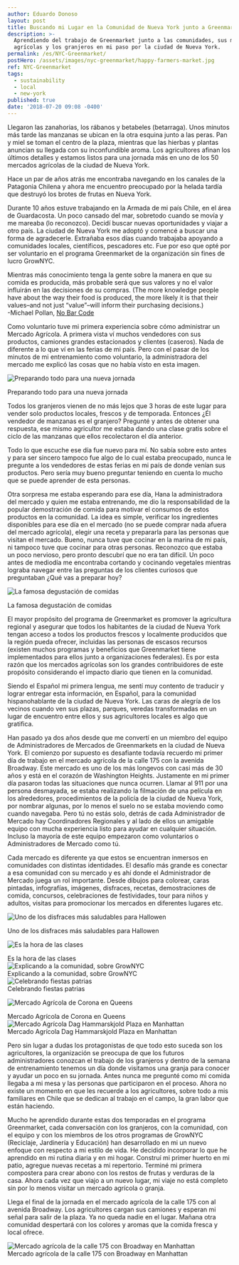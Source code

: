 ```yaml
---
author: Eduardo Donoso
layout: post
title: Buscando mi Lugar en la Comunidad de Nueva York junto a Greenmarket
description: >-
  Aprendiendo del trabajo de Greenmarket junto a las comunidades, sus mercados
  agrícolas y los granjeros en mi paso por la ciudad de Nueva York.
permalink: /es/NYC-Greenmarket/
postHero: /assets/images/nyc-greenmarket/happy-farmers-market.jpg
ref: NYC-Greenmarket
tags:
  - sustainability
  - local
  - new-york
published: true
date: '2018-07-20 09:08 -0400'
---
```

Llegaron las zanahorias, los rábanos y betabeles (betarraga). Unos minutos más tarde las manzanas se ubican en la otra esquina junto a las peras. Pan y miel se toman el centro de la plaza, mientras que las hierbas y plantas anuncian su llegada con su inconfundible aroma. Los agricultores afinan los últimos detalles y estamos listos para una jornada más en uno de los 50 mercados agrícolas de la ciudad de Nueva York.

Hace un par de años atrás me encontraba navegando en los canales de la Patagonia Chilena y ahora me encuentro preocupado por la helada tardía que destruyó los brotes de frutas en Nueva York.

Durante 10 años estuve trabajando en la Armada de mi país Chile, en el área de Guardacosta. Un poco cansado del mar, sobretodo cuando se movía y me mareaba (lo reconozco). Decidí buscar nuevas oportunidades y viajar a otro país.  La ciudad de Nueva York me adoptó y comencé a buscar una forma de agradecerle. Extrañaba esos días cuando trabajaba apoyando a comunidades locales, científicos, pescadores etc. Fue por eso que opté por ser voluntario en el programa Greenmarket de la organización sin fines de lucro GrowNYC.

<div class="quote">Mientras más conocimiento tenga la gente sobre la manera en que su comida es producida, más probable será que sus valores y no el valor influirán en las decisiones de su compras. (The more knowledge people have about the way their food is produced, the more likely it is that their values–and not just “value”–will inform their purchasing decisions.)</div>
<div class="caption"> -Michael Pollan, <a href="http://michaelpollan.com/articles-archive/no-bar-code/" title="No Bar Code" target="_blank">No Bar Code</a>

Como voluntario tuve mi primera experiencia sobre cómo administrar un Mercado Agrícola. A primera vista ví muchos vendedores con sus productos, camiones grandes estacionados y clientes (caseros). Nada de diferente a lo que ví en las ferias de mi país. Pero con el pasar de los minutos de mi entrenamiento como voluntario, la administradora del mercado me explicó las cosas que no había visto en esta imagen.

<img src="/assets/images/nyc-greenmarket/sunrise-market.jpg"
alt="Preparando todo para una nueva jornada">
<div class="caption">Preparando todo para una nueva jornada</div>

Todos los granjeros vienen de no más lejos que 3 horas de este lugar para vender solo productos locales, frescos y de temporada. Entonces ¿Él vendedor de manzanas es el granjero?  Pregunté y antes de obtener una respuesta, ese mismo agricultor me estaba dando una clase gratis sobre el ciclo de las manzanas que ellos recolectaron el día anterior.

Todo lo que escuche ese día fue nuevo para mí. No sabía sobre esto antes y para ser sincero tampoco fue algo de lo cual estaba preocupado, nunca le pregunte a los vendedores de estas ferias en mi país de donde venían sus productos. Pero sería muy bueno preguntar teniendo en cuenta lo mucho que se puede aprender de esta personas.

Otra sorpresa me estaba esperando para ese día, Hana la administradora del mercado y quien me estaba entrenando, me dio la responsabilidad de la popular demostración de comida para motivar el consumos de estos productos en la comunidad. La idea es simple, verificar los ingredientes disponibles para ese día en el mercado (no se puede comprar nada afuera del mercado agrícola), elegir una receta y prepararla para las personas que visitan el mercado. Bueno, nunca tuve que cocinar en la marina de mi país, ni tampoco tuve que cocinar para otras personas. Reconozco que estaba un poco nervioso, pero pronto descubrí que no era tan difícil. Un poco antes de mediodía me encontraba cortando y cocinando vegetales mientras lograba navegar entre las preguntas de los clientes curiosos que preguntaban ¿Qué vas a preparar hoy?

<img src="/assets/images/nyc-greenmarket/cooking-demo.jpg"
alt="La famosa degustación de comidas">
<div class="caption">La famosa degustación de comidas</div>

El mayor propósito del programa de Greenmarket es promover la agricultura regional y asegurar que todos los habitantes de la ciudad de Nueva York tengan acceso a todos los productos frescos y localmente producidos que la región pueda ofrecer, incluidas las personas de escasos recursos (existen muchos programas y beneficios que Greenmarket tiene implementados para ellos junto a organizaciones federales). Es por esta razón que los mercados agrícolas son los grandes contribuidores de este propósito considerando el impacto diario que tienen en la comunidad.

Siendo el Español mi primera lengua, me sentí muy contento de traducir y lograr entregar esta información, en Español, para la comunidad hispanohablante de la ciudad de Nueva York. Las caras de alegría de los vecinos cuando ven sus plazas, parques, veredas transformadas en un lugar de encuentro entre ellos y sus agricultores locales es algo que gratifica.

Han pasado ya dos años desde que me convertí en un miembro del equipo de Administradores de Mercados de Greenmarkets en la ciudad de Nueva York. El comienzo por supuesto es desafiante todavía recuerdo mi primer día de trabajo en el mercado agrícola de la calle 175 con la avenida Broadway. Este mercado es uno de los más longevos con casi más de 30 años y está en el corazón de Washington Heights. Justamente en mi primer día pasaron todas las situaciones que nunca ocurren. Llamar al 911 por una persona desmayada, se estaba realizando la filmación de una película en los alrededores, procedimientos de la policía de la ciudad de Nueva York, por nombrar algunas, por lo menos el suelo no se estaba moviendo como cuando navegaba. Pero tú no estás solo, detrás de cada Administrador de Mercado hay Coordinadores Regionales y al lado de ellos un amigable equipo con mucha experiencia listo para ayudar en cualquier situación. Incluso la mayoría de este equipo empezaron como voluntarios o Administradores de Mercado como tú.

Cada mercado es diferente ya que estos se encuentran inmersos en comunidades con distintas identidades. El desafío más grande es conectar a esa comunidad con su mercado y es ahí donde el Administrador de Mercado juega un rol importante. Desde dibujos para colorear, caras pintadas, infografías, imágenes, disfraces, recetas, demostraciones de comida, concursos, celebraciones de festividades, tour para niños y adultos, visitas para promocionar los mercados en diferentes lugares etc.

<img src="/assets/images/nyc-greenmarket/edu-choclo.jpg"
alt="Uno de los disfraces más saludables para Hallowen">
<div class="caption">Uno de los disfraces más saludables para Hallowen</div>

<img src="/assets/images/nyc-greenmarket/edu-poster.jpg"
alt="Es la hora de las clases">
<div class="caption">Es la hora de las clases</div>

<img src="/assets/images/nyc-greenmarket/edu-teaching.jpg" alt="Explicando a la comunidad, sobre GrowNYC">
<div class="caption">Explicando a la comunidad, sobre GrowNYC</div>

<img src="/assets/images/nyc-greenmarket/edu-dias-nacionales.jpg" alt="Celebrando fiestas patrias">
<div class="caption">Celebrando fiestas patrias</div>

<img src="/assets/images/nyc-greenmarket/queens-market.jpg"
alt="Mercado Agrícola de Corona en Queens">
<div class="caption">Mercado Agrícola de Corona en Queens</div>

<img src="/assets/images/nyc-greenmarket/happy-farmers-market.jpg" alt="Mercado Agrícola Dag Hammarskjold Plaza en Manhattan">
<div class="caption">Mercado Agrícola Dag Hammarskjold Plaza en Manhattan</div>

Pero sin lugar a dudas los protagonistas de que todo esto suceda son los agricultores, la organización se preocupa de que los futuros administradores conozcan el trabajo de los granjeros y dentro de la semana de entrenamiento tenemos un día donde visitamos una granja para conocer y ayudar un poco en su jornada. Antes nunca me pregunté como mi comida llegaba a mi mesa y las personas que participaron en el proceso. Ahora no existe un momento en que les recuerde a los agricultores, sobre todo a mis familiares en Chile que se dedican al trabajo en el campo, la gran labor que están haciendo.

Mucho he aprendido durante estas dos temporadas en el programa Greenmarket, cada conversación con los granjeros, con la comunidad, con el equipo y con los miembros de los otros programas de GrowNYC (Reciclaje, Jardinería y Educación) han desarrollado en mi un nuevo enfoque con respecto a mi estilo de vida. He decidido incorporar lo que he aprendido en mi rutina diaria y en mi hogar. Construí mi primer huerto en mi patio, agregue nuevas recetas a mi repertorio. Terminé mi primera compostera para crear abono con los restos de frutas y verduras de la casa. Ahora cada vez que viajo a un nuevo lugar, mi viaje no está completo sin por lo menos visitar un mercado agrícola o granja.

Llega el final de la jornada en el mercado agrícola de la calle 175 con al avenida Broadway. Los agricultores cargan sus camiones y esperan mi señal para salir de la plaza. Ya no queda nadie en el lugar. Mañana otra comunidad despertará con los colores y aromas que la comida fresca y local ofrece.

<img src="/assets/images/nyc-greenmarket/greenmarket-cover.jpg" alt="Mercado agrícola de la calle 175 con Broadway en Manhattan">
<div class="caption">Mercado agrícola de la calle 175 con Broadway en Manhattan</div>